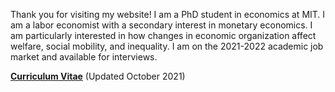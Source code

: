 Thank you for visiting my website! I am a PhD student in economics at MIT. I am a labor economist with a secondary interest in monetary economics. I am particularly interested in how changes in economic organization affect welfare, social mobility, and inequality. I am on the 2021-2022 academic job market and available for interviews. 

__[Curriculum Vitae](http://economics.mit.edu/grad/mbwong/cv)__ (Updated October 2021)
